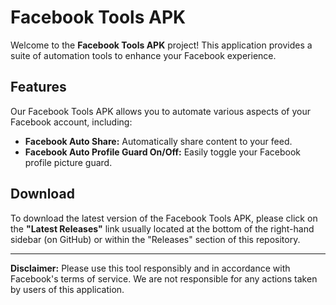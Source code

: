 # Facebook Tools APK

Welcome to the **Facebook Tools APK** project! This application provides a suite of automation tools to enhance your Facebook experience.

## Features

Our Facebook Tools APK allows you to automate various aspects of your Facebook account, including:

* **Facebook Auto Share:** Automatically share content to your feed.
* **Facebook Auto Profile Guard On/Off:** Easily toggle your Facebook profile picture guard.

## Download

To download the latest version of the Facebook Tools APK, please click on the **"Latest Releases"** link usually located at the bottom of the right-hand sidebar (on GitHub) or within the "Releases" section of this repository.

---

**Disclaimer:** Please use this tool responsibly and in accordance with Facebook's terms of service. We are not responsible for any actions taken by users of this application.

